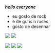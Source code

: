 ***hello everyone***

- eu gosto de rock
- e de guns n roses
- gosto de desenhar



![](https://media.tenor.com/TYCN_RXD4gsAAAAM/guns-and-roses-skull.gif)
![](https://media.tenor.com/Pb531euXDzoAAAAM/dancing-strumming.gif)

![](https://media.tenor.com/tjmzsQ3QpOoAAAAM/axl-rose-smoking.gif)
![](https://media.tenor.com/Um5v93U2GIQAAAAM/acdc-lightning-gif-acdc.gif)
![](https://media.tenor.com/OO26eCo2yykAAAAM/black-sabbath.gif)
